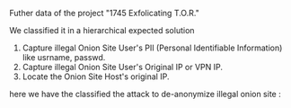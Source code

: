 Futher data of the project "1745 Exfolicating T.O.R."

We classified it in a hierarchical expected solution
1. Capture illegal Onion Site User's PII (Personal Identifiable Information) like usrname, passwd.
2. Capture illegal Onion Site User's Original IP or VPN IP.
3. Locate the Onion Site Host's original IP.

 here we have the classified the attack to de-anonymize illegal onion site :
